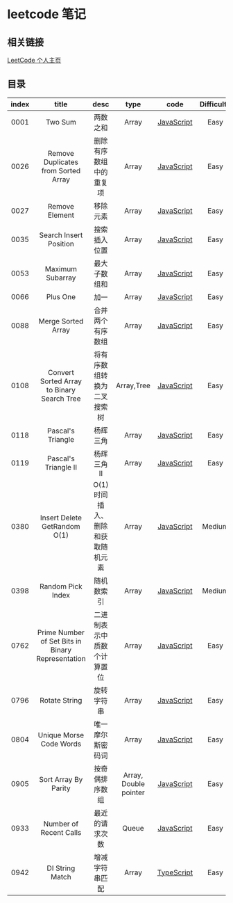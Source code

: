 # leetcode 笔记

## 相关链接

[LeetCode 个人主页](https://leetcode-cn.com/u/yin-yue-s3/)

## 目录

| index |                       title                       |               desc               |         type          |                                                           code                                                            | Difficulty |
| :---: | :-----------------------------------------------: | :------------------------------: | :-------------------: | :-----------------------------------------------------------------------------------------------------------------------: | :--------: |
| 0001  |                      Two Sum                      |             两数之和             |         Array         |                                    [JavaScript](./src/0001.two-sum/0001.two-sum.js.md)                                    |    Easy    |
| 0026  |        Remove Duplicates from Sorted Array        |      删除有序数组中的重复项      |         Array         |        [JavaScript](./src/0026.remove-duplicates-from-sorted-array/0026.remove-duplicates-from-sorted-array.js.md)        |    Easy    |
| 0027  |                  Remove Element                   |             移除元素             |         Array         |                             [JavaScript](./src/0027.remove-element/0027.remove-element.js.md)                             |    Easy    |
| 0035  |              Search Insert Position               |           搜索插入位置           |         Array         |                     [JavaScript](./src/0035.search-insert-position/0035.search-insert-position.js.md)                     |    Easy    |
| 0053  |                 Maximum Subarray                  |           最大子数组和           |         Array         |                           [JavaScript](./src/0053.maximum-subarray/0053.maximum-subarray.js.md)                           |    Easy    |
| 0066  |                     Plus One                      |               加一               |         Array         |                                   [JavaScript](./src/0066.plus-one/0066.plus-one.js.md)                                   |    Easy    |
| 0088  |                Merge Sorted Array                 |         合并两个有序数组         |         Array         |                         [JavaScript](./src/0088.merge-sorted-array/0088.merge-sorted-array.js.md)                         |    Easy    |
| 0108  |    Convert Sorted Array to Binary Search Tree     |    将有序数组转换为二叉搜索树    |      Array,Tree       | [JavaScript](./src/0108.convert-sorted-array-to-binary-search-tree/0108.convert-sorted-array-to-binary-search-tree.js.md) |    Easy    |
| 0118  |                 Pascal's Triangle                 |             杨辉三角             |         Array         |                           [JavaScript](./src/0118.pascals-triangle/0118.pascals-triangle.js.md)                           |    Easy    |
| 0119  |               Pascal's Triangle II                |            杨辉三角 Ⅱ            |         Array         |                        [JavaScript](./src/0119.pascals-triangle-ii/0119.pascals-triangle-ii.js.md)                        |    Easy    |
| 0380  |           Insert Delete GetRandom O(1)            | O(1)时间插入、删除和获取随机元素 |         Array         |                 [JavaScript](./src/0380.insert-delete-getrandom-o1/0380.insert-delete-getrandom-o1.js.md)                 |   Medium   |
| 0398  |                 Random Pick Index                 |            随机数索引            |         Array         |                          [JavaScript](./src/0398.random-pick-index/0398.random-pick-index.js.md)                          |   Medium   |
| 0762  | Prime Number of Set Bits in Binary Representation |    二进制表示中质数个计算置位    |         Array         |                      [JavaScript](./src/0762.find-anagram-mappings/0762.find-anagram-mappings.js.md)                      |    Easy    |
| 0796  |                   Rotate String                   |            旋转字符串            |         Array         |                            [JavaScript](./src/0796.reaching-points/0796.reaching-points.js.md)                            |    Easy    |
| 0804  |              Unique Morse Code Words              |         唯一摩尔斯密码词         |         Array         |                    [JavaScript](./src/0804.unique-morse-code-words/0804.unique-morse-code-words.js.md)                    |    Easy    |
| 0905  |               Sort Array By Parity                |          按奇偶排序数组          | Array, Double pointer |                       [JavaScript](./src/0905.sort-array-by-parity/0905.sort-array-by-parity.js.md)                       |    Easy    |
| 0933  |              Number of Recent Calls               |          最近的请求次数          |         Queue         |                     [JavaScript](./src/0933.number-of-recent-calls/0933.number-of-recent-calls.js.md)                     |    Easy    |
| 0942  |                  DI String Match                  |          增减字符串匹配          |         Array         |                            [TypeScript](./src/0942.di-string-match/0942.di-string-match.ts.md)                            |    Easy    |
